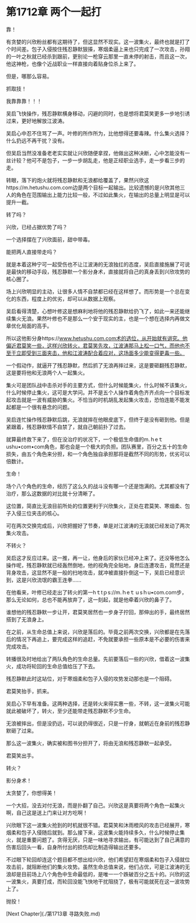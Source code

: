 # 第1712章 两个一起打

靠！

有贪婪的兴欣粉丝都有这期待了，但这显然不现实。这一波集火，最终也就是打了个时间差。包子入侵按住残忍静默狠揍，寒烟柔逼上来也只完成了一次攻击，孙翔的一叶之秋就已经杀到跟前，更别论一枪穿云那里一直未停的射击，而且这一次，他这神枪，也像个近战职业一样直接向着贴身位杀上来了。

但是，哪那么容易。

抓取技！

我靠靠靠！！！

吴启飞快操作，残忍静默横身移动，闪避的同时，也是想将君莫笑更多一步地引诱过来，更好地解放江波涛。

吴启心中忍不住骂了一声。叶修的所作所为，比他想得还要毒辣。什么集火选择？什么扔远不再干扰？没有。

但吴启当然没准备老老实实就让兴欣随便拿捏，他做出这种决断，心中怎能没有一丝计较？他可不是包子，一步一步胡乱走，他是正经职业选手，走一步看三步的走。

转眼，落下的炮火就将残忍静默和无浪都给覆盖了，果然兴欣这https://m.hetushu.com.com边是两个目标一起输出。比较遗憾的是兴欣其他三人的角色在范围输出上能力比较一般，不过如此集火，在输出的总量上明显是可以提升一截。

转了吗？

兴欣，已经占据优势了吗？

一个选择摆在了兴欣面前，甜中带毒。

能把两人直接带走吗？

就是本着这种宁可一起受伤也不让江波涛的无浪独扛的态度，吴启直接施展了可说是最快的移动手段，残忍静默一个影分身术，直接就将自己的真身丢到兴欣攻势的核心圈了。

场上兴欣明显的主动，让很多人情不自禁都已经在这样想了。而形势是一个总在变化的东西，程度上的优劣，却可以从数据上观察。

吴启看得清楚，心想叶修这是想麻利地将他的残忍静默给扔飞了，如此一来还能继续集火无浪。果然叶修也不是那么一个安于现实的主，也是一个想在选择内再做文章优化局面的高手。

所以这他影分身https://www.hetushu.com.com术的选位，从开始就有讲究。他偏近君莫笑一些，这样兴欣转火，君莫笑先攻，江波涛那马上松一口气，而他也不至于立即受到三面夹击，他和江波涛配合着应对，这场面多少能变得更毒一些。

一个假动作，就逼开了残忍静默，然后抓了无浪再摔过来，这是要砸翻残忍静默，这是要将他和无浪两个人一起集火。

集火可是团队战中击杀对手的主要方式，但什么时候能集火，什么时候不该集火，什么时候停止集火，这可是大学问。并不是五个人操作着角色齐齐点向一个目标发起攻击就是一波有威胁的集火。不恰当的时机胡乱发起集火攻击，恐怕连能不能发起都是一个很有悬念的问题。

吴启连忙操作残忍静默后跳，无浪就摔在他眼皮底下，但终于是没有砸到他。但是紧跟着，残忍静默情不自禁了，就自己朝前扑了过去。

就算最终救下来了，但在没治疗的状况下，一个极低生命值的m.ｈeｔushu•com•com角色，那也会是一个极大的负担。团队赛里，百分之五十的生命损失，由五个角色来分担，和一个角色独自承担那将是截然不同的形势，优劣可以倍数计。

生命！

场个八个角色的生命，经历了这么久的战斗没有哪一个还是饱满的。尤其都没有了治疗，那么这数据的对比就十分清晰了。

这位置，简直比无浪目前所处的位置更利于兴欣集火，正处在君莫笑、寒烟柔、包子入侵三位夹击的核心。

可在两次交换完成后，兴欣把握好了节奏，单是对江波涛的无浪就已经发动了两次集火攻击。

不转火？

吴启这才反应过来。这一推，再一让，他身后的家伙已经冲上来了。还没等他怎么操作呢，残忍静默就已经轰然倒地，他的视角完全贴地，身后连遭攻击，竟然还是背身攻击，这显然不是一般的扫地攻击，就冲被直接扑倒这一下，吴启已经意识到，这是兴欣流氓的霸王连拳……

在他看来，叶修已经走出了转火的第一hｔtｐs://m.ｈeｔｕsｈu•com.coｍ步，那么无论如何，总也不能再放弃了，这一刻起，就是他牵着兴欣的鼻子了。

谁想他的残忍静默一步让开，君莫笑居然也一步身子拧回，那伸出的手，最终居然搭到了无浪身上。

在之前，从生命总值上来说，兴欣是落后的。毕竟之前两次交换，兴欣都是在先落后的情况下再追上，要完成这样的追赶，不免就要承担一些原本是不必要的伤害来完成攻击。

转播很及时地给出了两队角色的生命总量。先前要落后一些的兴欣，借着这一波集火，成功将轮回的生命总值给压了下去。

残忍静默此时这站位，对于寒烟柔和包子入侵的攻势发动那也是一个阻碍。

君莫笑抬手，抓来。

吴启心下早有准备。这两种选择，还是转火来得实惠一些，不转，这一波集火可能就此被破坏了，转火，至少还能带走残忍静默不少生命。

无浪被摔出，但是没扔远，可以说扔得很近，只是一拧身，就朝近在身前的残忍静默砸了过来。

那么这一波集火，确实被和图书分担开了，将由无浪和残忍静默一起承受。

君莫笑出手。

转火？

影分身术！

太贪婪了，你想得美！

一个大招，没去对付无浪，而是扑翻了自己。兴欣这是真要将两个角色一起集火啊，自己这是送上门来让对方吃啊！

兴欣眼下这一波集火抢到的时机就很不错。君莫笑和沐雨橙风的攻击已经展开，寒烟柔和包子入侵随后就到。那么接下来，这波集火能持续多久，什么时候停止集火，就是重要问题了。贪得无厌，只是一味地寻求输出，有可能达到了自己满意的伤害后回头一看，自身所付出的损伤却比制造得输出还要多。

不过眼下轮回却连这个题目都不想出给兴欣，他们希望赶在寒烟柔和包子入侵就位攻击前，就阻断他们的集火攻势。虽然生命总值来说，他们占优，可是江波涛的无浪却是目前场上八个角色中生命最低的，是唯一一个跌破百分之五十的。兴欣的这一波集火，真要打成，而轮回没能飞快地干扰阻挠了，极有可能就死在这一波攻势上了。

抛投！



[Next Chapter](./第1713章 寻路失败.md)